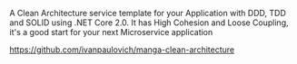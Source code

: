 A Clean Architecture service template for your Application with 
DDD, TDD and SOLID using .NET Core 2.0. It has High Cohesion and Loose Coupling, 
it's a good start for your next Microservice application

https://github.com/ivanpaulovich/manga-clean-architecture